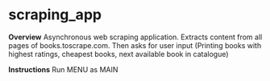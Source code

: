 # scraping_app

__Overview__
Asynchronous web scraping application.  Extracts content from all pages of books.toscrape.com.  Then asks for user input (Printing books with highest ratings, cheapest books, next available book in catalogue)

__Instructions__
Run MENU as MAIN


